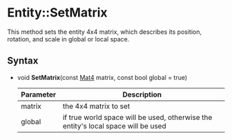 # Entity::SetMatrix

This method sets the entity 4x4 matrix, which describes its position, rotation, and scale in global or local space.

## Syntax

- void **SetMatrix**(const [Mat4](Mat4.md) matrix, const bool global = true)

  | Parameter | Description |
  |---|---|
  | matrix | the 4x4 matrix to set |
  | global | if true world space will be used, otherwise the entity's local space will be used |
